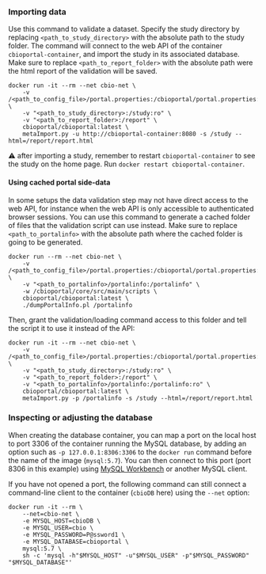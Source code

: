 ### Importing data ###

Use this command to validate a dataset. Specify the study directory by replacing 
`<path_to_study_directory>` with the absolute path to the study folder. The
command will connect to the web API of the container `cbioportal-container`, and import 
the study in its associated database. Make sure to replace `<path_to_report_folder>` with 
the absolute path were the html report of the validation will be saved.

```shell
docker run -it --rm --net cbio-net \
    -v /<path_to_config_file>/portal.properties:/cbioportal/portal.properties:ro \
    -v "<path_to_study_directory>:/study:ro" \
    -v "<path_to_report_folder>:/report" \
    cbioportal/cbioportal:latest \
    metaImport.py -u http://cbioportal-container:8080 -s /study --html=/report/report.html
```
:warning: after importing a study, remember to restart `cbioportal-container`
to see the study on the home page. Run `docker restart cbioportal-container`.

#### Using cached portal side-data ####

In some setups the data validation step may not have direct access to the web API, for instance when the web API is only accessible to authenticated browser sessions. You can use this command to generate a cached folder of files that the validation script can use instead. Make sure to replace `<path_to_portalinfo>` with the absolute path where the cached folder is going to be generated.

```shell
docker run --rm --net cbio-net \
    -v /<path_to_config_file>/portal.properties:/cbioportal/portal.properties:ro \
    -v "<path_to_portalinfo>/portalinfo:/portalinfo" \
    -w /cbioportal/core/src/main/scripts \
    cbioportal/cbioportal:latest \
    ./dumpPortalInfo.pl /portalinfo
```

Then, grant the validation/loading command access to this folder and tell the script it to use it instead of the API:

```shell
docker run -it --rm --net cbio-net \
    -v /<path_to_config_file>/portal.properties:/cbioportal/portal.properties:ro \
    -v "<path_to_study_directory>:/study:ro" \
    -v "<path_to_report_folder>:/report" \
    -v "<path_to_portalinfo>/portalinfo:/portalinfo:ro" \
    cbioportal/cbioportal:latest \
    metaImport.py -p /portalinfo -s /study --html=/report/report.html
```

### Inspecting or adjusting the database ###

When creating the database container, you can map a port on the
local host to port 3306 of the container running the MySQL database,
by adding an option such as `-p 127.0.0.1:8306:3306` to the `docker
run` command before the name of the image (`mysql:5.7`).  You can then
connect to this port (port 8306 in this example) using [MySQL
Workbench](https://www.mysql.com/products/workbench/) or another
MySQL client.

If you have not opened a port, the following command can still
connect a command-line client to the container (`cbioDB` here)
using the `--net` option:

```shell
docker run -it --rm \
    --net=cbio-net \
    -e MYSQL_HOST=cbioDB \
    -e MYSQL_USER=cbio \
    -e MYSQL_PASSWORD=P@ssword1 \
    -e MYSQL_DATABASE=cbioportal \
    mysql:5.7 \
    sh -c 'mysql -h"$MYSQL_HOST" -u"$MYSQL_USER" -p"$MYSQL_PASSWORD" "$MYSQL_DATABASE"'
```
